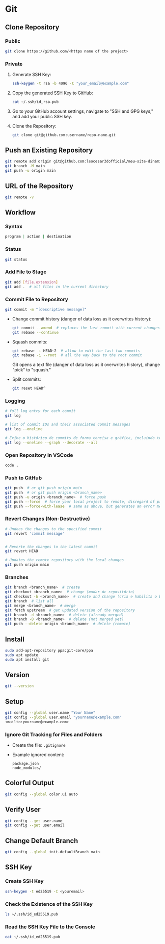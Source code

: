 # Git

## Clone Repository

### Public

```bash
git clone https://github.com/<https name of the project>
```

### Private

1. Generate SSH Key:

   ```bash
   ssh-keygen -t rsa -b 4096 -C "your_email@example.com"
   ```

2. Copy the generated SSH Key to GitHub:

   ```bash
   cat ~/.ssh/id_rsa.pub
   ```

3. Go to your GitHub account settings, navigate to "SSH and GPG keys," and add your public SSH key.

4. Clone the Repository:

   ```bash
   git clone git@github.com:username/repo-name.git
   ```

## Push an Existing Repository

```bash
git remote add origin git@github.com:leocesar3dofficial/meu-site-dinamico.git
git branch -M main
git push -u origin main
```

## URL of the Repository

```bash
git remote -v
```

## Workflow

### Syntax

```bash
program | action | destination
```

### Status

```bash
git status
```

### Add File to Stage

```bash
git add [file.extension]
git add .  # all files in the current directory
```

### Commit File to Repository

```bash
git commit -m "[descriptive message]"
```

- Change commit history (danger of data loss as it overwrites history):

  ```bash
  git commit --amend  # replaces the last commit with current changes
  git rebase --continue
  ```

- Squash commits:

  ```bash
  git rebase -i HEAD~2  # allow to edit the last two commits
  git rebase -i --root  # all the way back to the root commit
  ```

  Git opens a text file (danger of data loss as it overwrites history), change "pick" to "squash."

- Split commits:

  ```bash
  git reset HEAD^
  ```

### Logging

```bash
# full log entry for each commit
git log

# list of commit IDs and their associated commit messages
git log --oneline

# Exibe o histórico de commits de forma concisa e gráfica, incluindo todas as ramificações e tags
git log --oneline --graph --decorate --all
```

### Open Repository in VSCode

```bash
code .
```

### Push to GitHub

```bash
git push  # or git push origin main
git push  # or git push origin <branch_name>
git push -u origin <branch_name>  # force push
git push --force  # force your local project to remote, disregard of project collaborators changes, danger of data loss
git push --force-with-lease  # same as above, but generates an error message if your local repository is not up to date
```

### Revert Changes (Non-Destructive)

```bash
# Undoes the changes to the specified commit
git revert 'commit message'


# Reverte the changes to the latest commit
git revert HEAD

# Updates the remote repository with the local changes
git push origin main
```

### Branches

```bash
git branch <branch_name>  # create
git checkout <branch_name>  # change (mudar de repositório)
git checkout -b <branch_name>  # create and change (cria e habilita o branch)
git branch  # list all
git merge <branch_name>  # merge
git fetch upstream  # get updated version of the repository
git branch -d <branch_name>  # delete (already merged)
git branch -D <branch_name>  # delete (not merged yet)
git push --delete origin <branch_name>  # delete (remote)
```

## Install

```bash
sudo add-apt-repository ppa:git-core/ppa
sudo apt update
sudo apt install git
```

## Version

```bash
git --version
```

## Setup

```bash
git config --global user.name "Your Name"
git config --global user.email "yourname@example.com"
<mailto:yourname@example.com>
```

### Ignore Git Tracking for Files and Folders

- Create the file: `.gitignore`
- Example ignored content:

  ```
  package.json
  node_modules/
  ```

## Colorful Output

```bash
git config --global color.ui auto
```

## Verify User

```bash
git config --get user.name
git config --get user.email
```

## Change Default Branch

```bash
git config --global init.defaultBranch main
```

## SSH Key

### Create SSH Key

```bash
ssh-keygen -t ed25519 -C <youremail>
```

### Check the Existence of the SSH Key

```bash
ls ~/.ssh/id_ed25519.pub
```

### Read the SSH Key File to the Console

```bash
cat ~/.ssh/id_ed25519.pub
```
